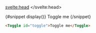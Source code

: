 <script>
  import Toggle from '$lib/toggle/toggle.svelte';
	import Mdsvex from '$lib/highlight/mdsvex.svelte';
</script>

<svelte:head>
	<title>Svelte Components - Toggle</title>
	<meta name="description" content="Svelte-Components" />
</svelte:head>

<Mdsvex title="Toggle" url="https://github.com/Zalcherei/svelte-components/tree/main/src/lib/toggle">
{#snippet display()}
<Toggle id="toggle">Toggle me</Toggle>
{/snippet}

```html
<Toggle id="toggle">Toggle me</Toggle>
```
</Mdsvex>
